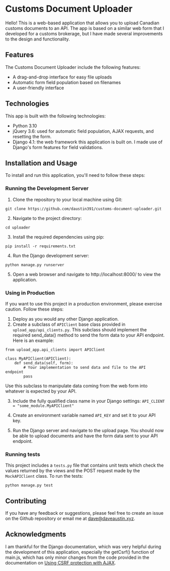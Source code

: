 # Customs Document Uploader

Hello! This is a web-based application that allows you to upload Canadian customs documents to an API. The app is based on a similar web form that I developed for a customs brokerage, but I have made several improvements to the design and functionality.

## Features

The Customs Document Uploader include the following features:

- A drag-and-drop interface for easy file uploads
- Automatic form field population based on filenames
- A user-friendly interface

## Technologies

This app is built with the following technologies:

- Python 3.10
- jQuery 3.6: used for automatic field population, AJAX requests, and resetting the form.
- Django 4.1: the web framework this application is built on. I made use of Django's form features for field validations.

## Installation and Usage

To install and run this application, you'll need to follow these steps:

### Running the Development Server

1. Clone the repository to your local machine using Git:

```
git clone https://github.com/daustin391/customs-document-uploader.git
```

2. Navigate to the project directory:

```
cd uploader
```

3. Install the required dependencies using pip:

```
pip install -r requirements.txt
```

4. Run the Django development server:

```
python manage.py runserver
```

5. Open a web browser and navigate to http://localhost:8000/ to view the application.

### Using in Production

If you want to use this project in a production environment, please exercise caution. Follow these steps:

1. Deploy as you would any other Django application.
2. Create a subclass of `APIClient` base class provided in `upload_app/api_clients.py`. This subclass should implement the required send_data() method to send the form data to your API endpoint. Here is an example:

```
from upload_app.api_clients import APIClient

class MyAPIClient(APIClient):
    def send_data(self, form):
        # Your implementation to send data and file to the API endpoint
        pass
```

Use this subclass to manipulate data coming from the web form into whatever is expected by your API.

3. Include the fully qualified class name in your Django settings:
   `API_CLIENT = "some_module.MyAPIClient"`

4. Create an environment variable named `API_KEY` and set it to your API key.

5. Run the Django server and navigate to the upload page. You should now be able to upload documents and have the form data sent to your API endpoint.

### Running tests

This project includes a `tests.py` file that contains unit tests which check the values returned by the views and the POST request made by the `MockAPIClient` class. To run the tests:

```
python manage.py test
```

## Contributing

If you have any feedback or suggestions, please feel free to create an issue on the Github repository or email me at dave@daveaustin.xyz.

## Acknowledgments

I am thankful for the Django documentation, which was very helpful during the development of this application, especially the getCsrf() function of main.js, which has only minor changes from the code provided in the documentation on [Using CSRF protection with AJAX](https://docs.djangoproject.com/en/4.1/howto/csrf/#using-csrf-protection-with-ajax).
